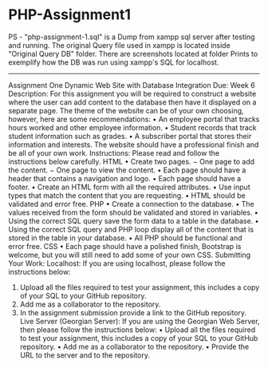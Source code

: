 # PHP-Assignment1

PS - "php-assignment-1.sql" is a Dump from xampp sql server after testing and running. The original Query file used in xampp is located inside "Original Query DB" folder.
There are screenshots located at folder Prints to exemplify how the DB was run using xampp's SQL for localhost.

-----------------------------------------
Assignment One
Dynamic Web Site with Database Integration
Due: Week 6
Description:
For this assignment you will be required to construct a website where the user can add content
to the database then have it displayed on a separate page. The theme of the website can be of
your own choosing, however, here are some recommendations:
• An employee portal that tracks hours worked and other employee information.
• Student records that track student information such as grades.
• A subscriber portal that stores their information and interests.
The website should have a professional finish and be all of your own work.
Instructions:
Please read and follow the instructions below carefully.
HTML
• Create two pages.
− One page to add the content.
− One page to view the content.
• Each page should have a header that contains a navigation and logo.
• Each page should have a footer.
• Create an HTML form with all the required attributes.
• Use input types that match the content that you are requesting.
• HTML should be validated and error free.
PHP
• Create a connection to the database.
• The values received from the form should be validated and stored in variables.
• Using the correct SQL query save the form data to a table in the database.
• Using the correct SQL query and PHP loop display all of the content that is stored in the
table in your database.
• All PHP should be functional and error free.
CSS
• Each page should have a polished finish, Bootstrap is welcome, but you will still need to
add some of your own CSS.
Submitting Your Work:
Localhost: If you are using localhost, please follow the instructions below:
1. Upload all the files required to test your assignment, this includes a copy of your SQL to
your GitHub repository.
2. Add me as a collaborator to the repository.
3. In the assignment submission provide a link to the GitHub repository.
Live Server (Georgian Server): If you are using the Georgian Web Server, then please follow the
instructions below:
• Upload all the files required to test your assignment, this includes a copy of your SQL to
your GitHub repository.
• Add me as a collaborator to the repository.
• Provide the URL to the server and to the repository.
